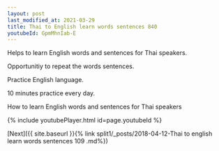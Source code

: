 ```yaml
---
layout: post
last_modified_at: 2021-03-29
title: Thai to English learn words sentences 840 
youtubeId: GpmMhnIab-E
---
```

 
 
Helps to learn English words and sentences for Thai speakers.

Opportunitiy to repeat the words sentences. 

Practice English language. 
 
10 minutes practice every day. 
 
How to learn English words and sentences for Thai speakers 
 
{% include youtubePlayer.html id=page.youtubeId %}
 
 
[Next]({{ site.baseurl }}{% link  split1/_posts/2018-04-12-Thai to english learn words sentences 109 .md%})
 
